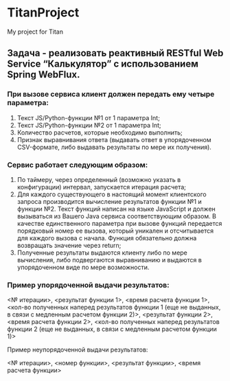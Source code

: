 # TitanProject
My project for Titan
## Задача - реализовать реактивный RESTful Web Service “Калькулятор” с использованием Spring WebFlux.

### При вызове сервиса клиент должен передать ему четыре параметра:

1. Текст JS/Python-функции №1 от 1 параметра Int;
2. Текст JS/Python-функции №2 от 1 параметра Int;
3. Количество расчетов, которые необходимо выполнить;
4. Признак выравнивания ответа (выдавать ответ в упорядоченном CSV-формате, либо выдавать результаты по мере их получения).
### Сервис работает следующим образом:

1. По таймеру, через определенный (возможно указать в конфигурации) интервал, запускается итерация расчета;
2. Для каждого существующего в настоящий момент клиентского запроса производится вычисление результатов функции №1 и функции №2. Текст функций написан на языке JavaScript и должен вызываться из Вашего Java сервиса соответствующим образом. В качестве единственного параметра при вызове функций передается порядковый номер ее вызова, который уникален и отсчитывается для каждого вызова с начала. Функция обязательно должна возвращать значение через return;
3. Полученные результаты выдаются клиенту либо по мере вычисления, либо подвергаются выравниванию и выдаются в упорядоченном виде по мере возможности.
### Пример упорядоченной выдачи результатов:

<№ итерации>, <результат функции 1>, <время расчета функции 1>, <кол-во полученных наперед результатов функции 1 (еще не выданных, в связи с медленным расчетом функции 2)>, <результат функции 2>, <время расчета функции 2>, <кол-во полученных наперед результатов функции 2 (еще не выданных, в связи с медленным расчетом функции 1)>

Пример неупорядоченной выдачи результатов:

<№ итерации>, <номер функции>, <результат функции>, <время расчета функции>

